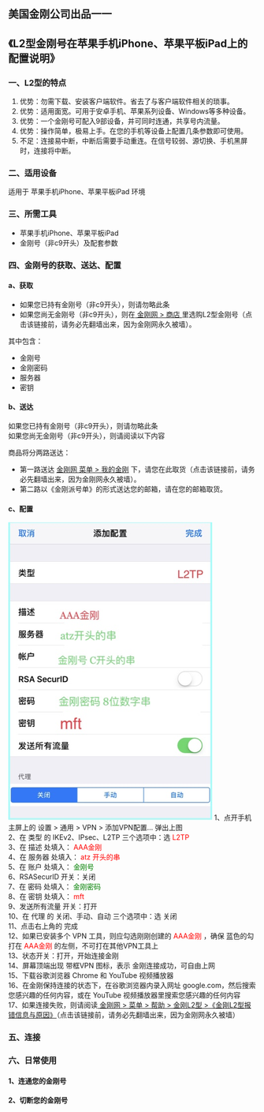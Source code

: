 ## 美国金刚公司出品一一

## 《L2型金刚号在苹果手机iPhone、苹果平板iPad上的配置说明》
### 一、L2型的特点

1. 优势：勿需下载、安装客户端软件。省去了与客户端软件相关的琐事。
2. 优势：适用面宽。可用于安卓手机、苹果系列设备、Windows等多种设备。
3. 优势：一个金刚号可配入9部设备，并可同时连通，共享号内流量。
4. 优势：操作简单，极易上手。在您的手机等设备上配置几条参数即可使用。
4. 不足：连接易中断，中断后需要手动重连。在信号较弱、源切换、手机黑屏时，连接将中断。


### 二、适用设备
适用于 苹果手机iPhone、苹果平板iPad 环境

### 三、所需工具
- 苹果手机iPhone、苹果平板iPad
- 金刚号（非c9开头）及配套参数



### 四、金刚号的获取、送达、配置
#### a、获取

- 如果您已持有金刚号（非c9开头），则请勿略此条<br>
- 如果您尚无金刚号（非c9开头），则在[ 金刚网 > 商店 ](https://www.atozitpro.net/zh/shop/) 里选购L2型金刚号（点击该链接前，请务必先翻墙出来，因为金刚网永久被墙）。 

其中包含：<br>
- 金刚号<br>
- 金刚密码<br>
- 服务器<br>
- 密钥<br>



#### b、送达

如果您已持有金刚号（非c9开头），则请勿略此条<br>
如果您尚无金刚号（非c9开头），则请阅读以下内容<br>

商品将分两路送达：
- 第一路送达 [金刚网 菜单 > 我的金刚](https://www.atozitpro.net/zh/my-account/) 下，请您在此取货（点击该链接前，请务必先翻墙出来，因为金刚网永久被墙）。
- 第二路以《金刚派号单》的形式送达您的邮箱，请在您的邮箱取货。

#### c、配置
![image](24491F5B-F762-4C61-AB73-50B2F409CF92.jpeg)
1、点开手机主屏上的 设置 > 通用 > VPN > 添加VPN配置… 弹出上图<br>
2、在 类型 的 IKEv2、IPsec、L2TP 三个选项中：选<font color="Red"> L2TP </font><br>
3、在 描述 处填入：<font color="Red"> AAA金刚 </font><br>
4、在 服务器 处填入：<font color="Red"> atz 开头的串 </font><br>
5、在 账户 处填入：<font color="Green"> 金刚号 </font><br>
6、RSASecurID 开关：关闭<br>
7、在 密码 处填入：<font color="Green"> 金刚密码 </font><br>
8、在 密钥 处填入：<font color="Red"> mft </font><br>
9、发送所有流量 开关：打开<br>
10、在 代理 的 关闭、手动、自动 三个选项中：选 关闭<br>
11、点击右上角的 完成<br>
12、如果已安装多个 VPN 工具，则应勾选刚刚创建的<font color="Red"> AAA金刚 </font>，确保 蓝色的勾 打在<font color="Red"> AAA金刚 </font>的左侧，不可打在其他VPN工具上<br>
13、状态开关：打开，开始连接金刚<br>
14、屏幕顶端出现 带框VPN 图标，表示 金刚连接成功，可自由上网<br>
15、下载谷歌浏览器 Chrome 和 YouTube 视频播放器<br>
16、在金刚保持连接的状态下，在谷歌浏览器内录入网址 google.com，然后搜索您感兴趣的任何内容，或在 YouTube 视频播放器里搜索您感兴趣的任何内容<br>
17、如果连接失败，则请阅读[ 金刚网 > 菜单 > 帮助 > 金刚L2型 >《金刚L2型报错信息与原因》](https://www.atozitpro.net/zh/%e9%87%91%e5%88%9al2%e5%9e%8b%e6%8a%a5%e9%94%99%e4%bf%a1%e6%81%af%e4%b8%8e%e5%8e%9f%e5%9b%a0/)（点击该链接前，请务必先翻墙出来，因为金刚网永久被墙）<br>

### 五、连接



### 六、日常使用

#### 1、连通您的金刚号



#### 2、切断您的金刚号
